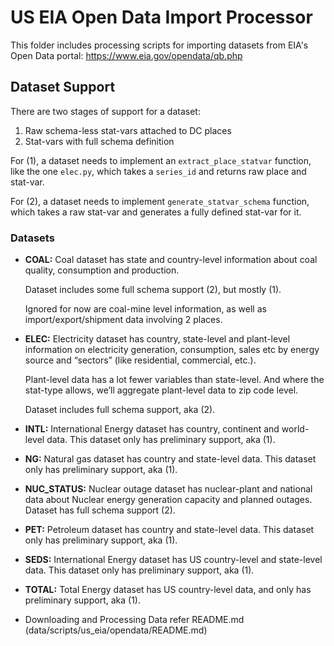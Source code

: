 
# US EIA Open Data Import Processor

This folder includes processing scripts for importing datasets from EIA's Open
Data portal: https://www.eia.gov/opendata/qb.php

## Dataset Support

There are two stages of support for a dataset:
1. Raw schema-less stat-vars attached to DC places
2. Stat-vars with full schema definition

For (1), a dataset needs to implement an `extract_place_statvar` function, like
the one `elec.py`, which takes a `series_id` and returns raw place and stat-var.

For (2), a dataset needs to implement `generate_statvar_schema` function, which
takes a raw stat-var and generates a fully defined stat-var for it.

### Datasets

* **COAL:** Coal dataset has state and country-level information about coal
  quality, consumption and production.

  Dataset includes some full schema support (2), but mostly (1).

  Ignored for now are coal-mine level information, as well as
  import/export/shipment data involving 2 places.

* **ELEC:** Electricity dataset has country, state-level and plant-level
  information on electricity generation, consumption, sales etc by energy source
  and “sectors” (like residential, commercial, etc.).

  Plant-level data has a lot fewer variables than state-level. And where the
  stat-type allows, we’ll aggregate plant-level data to zip code level.

  Dataset includes full schema support, aka (2).

* **INTL:** International Energy dataset has country, continent and world-level
  data. This dataset only has preliminary support, aka (1).

* **NG:** Natural gas dataset has country and state-level data. This dataset
  only has preliminary support, aka (1).

* **NUC_STATUS:** Nuclear outage dataset has nuclear-plant and national data about
  Nuclear energy generation capacity and planned outages.  Dataset has full
  schema support (2).

* **PET:** Petroleum dataset has country and state-level data. This dataset only
  has preliminary support, aka (1).

* **SEDS:** International Energy dataset has US country-level and state-level
  data. This dataset only has preliminary support, aka (1).

* **TOTAL:** Total Energy dataset has US country-level data, and only has
  preliminary support, aka (1).



* Downloading and Processing Data refer README.md (data/scripts/us_eia/opendata/README.md)






